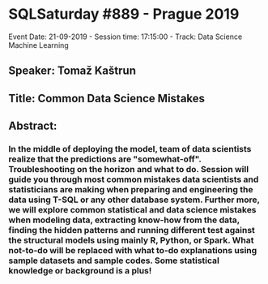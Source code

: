 # SQLSaturday #889 - Prague 2019
Event Date: 21-09-2019 - Session time: 17:15:00 - Track: Data Science  Machine Learning
## Speaker: Tomaž Kaštrun
## Title: Common Data Science Mistakes
## Abstract:
### In the middle of deploying the model, team of data scientists realize that the predictions are "somewhat-off". Troubleshooting on the horizon and what to do. Session will guide you through most common mistakes data scientists and statisticians are making when preparing and engineering the data using T-SQL or any other database system. Further more, we will explore common statistical and data science mistakes when modeling data, extracting know-how from the data, finding the hidden patterns and running different test against the structural models using mainly R, Python, or Spark. What not-to-do will be replaced with what to-do explanations using sample datasets and sample codes. Some statistical knowledge or background is a plus!
